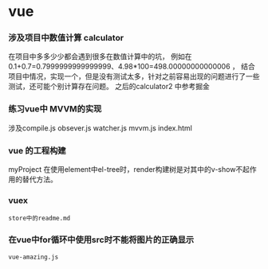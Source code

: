 # vue
### 涉及项目中数值计算 calculator



在项目中多多少少都会遇到很多在数值计算中的坑，
例如在0.1+0.7=0.7999999999999999、4.98*100=498.00000000000006 ，
结合项目中情况，实现一个，但是没有测试太多，针对之前容易出现的问题进行了一些测试，还可能个别计算存在问题。
之后的calculator2 中参考掘金

### 练习vue中 MVVM的实现 

涉及compile.js obsever.js watcher.js mvvm.js index.html

### vue 的工程构建
   myProject 在使用element中el-tree时，render构建树是对其中的v-show不起作用的替代方法。
### vuex 
	store中的readme.md
### 在vue中for循环中使用src时不能将图片的正确显示
	vue-amazing.js
    
